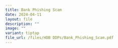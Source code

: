 ```yaml
---
title: Bank Phishing Scam
date: 2024-04-11
layout: file
description: ""
image: ""
variant: tiptap
file_url: /files/HDB DDPs/Bank_Phishing_Scam.pdf
---
```

